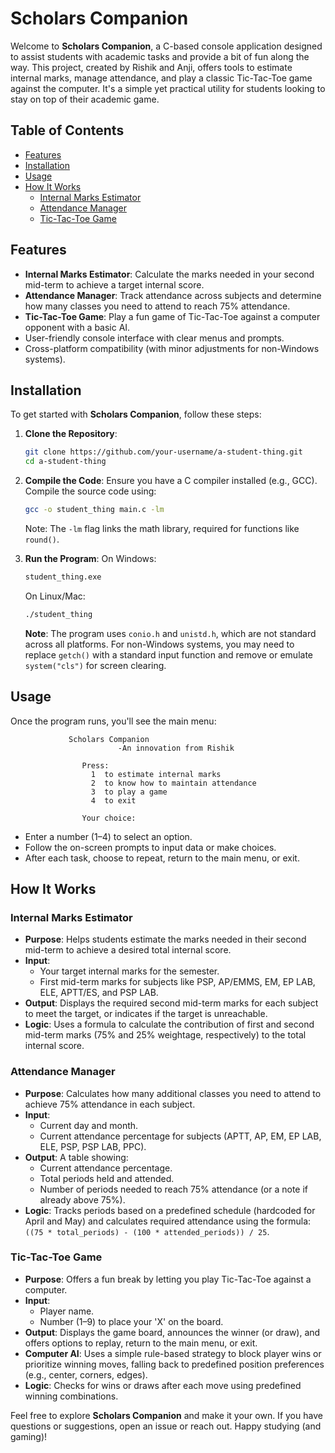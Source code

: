 # Scholars Companion

Welcome to **Scholars Companion**, a C-based console application designed to assist students with academic tasks and provide a bit of fun along the way. This project, created by Rishik and Anji, offers tools to estimate internal marks, manage attendance, and play a classic Tic-Tac-Toe game against the computer. It's a simple yet practical utility for students looking to stay on top of their academic game.

## Table of Contents
- [Features](#features)
- [Installation](#installation)
- [Usage](#usage)
- [How It Works](#how-it-works)
  - [Internal Marks Estimator](#internal-marks-estimator)
  - [Attendance Manager](#attendance-manager)
  - [Tic-Tac-Toe Game](#tic-tac-toe-game)

## Features
- **Internal Marks Estimator**: Calculate the marks needed in your second mid-term to achieve a target internal score.
- **Attendance Manager**: Track attendance across subjects and determine how many classes you need to attend to reach 75% attendance.
- **Tic-Tac-Toe Game**: Play a fun game of Tic-Tac-Toe against a computer opponent with a basic AI.
- User-friendly console interface with clear menus and prompts.
- Cross-platform compatibility (with minor adjustments for non-Windows systems).

## Installation
To get started with **Scholars Companion**, follow these steps:

1. **Clone the Repository**:
   ```bash
   git clone https://github.com/your-username/a-student-thing.git
   cd a-student-thing
   ```

2. **Compile the Code**:
   Ensure you have a C compiler installed (e.g., GCC). Compile the source code using:
   ```bash
   gcc -o student_thing main.c -lm
   ```
   Note: The `-lm` flag links the math library, required for functions like `round()`.

3. **Run the Program**:
   On Windows:
   ```bash
   student_thing.exe
   ```
   On Linux/Mac:
   ```bash
   ./student_thing
   ```

   **Note**: The program uses `conio.h` and `unistd.h`, which are not standard across all platforms. For non-Windows systems, you may need to replace `getch()` with a standard input function and remove or emulate `system("cls")` for screen clearing.

## Usage
Once the program runs, you'll see the main menu:
```
             Scholars Companion
                        -An innovation from Rishik

                Press:
                  1  to estimate internal marks
                  2  to know how to maintain attendance
                  3  to play a game
                  4  to exit

                Your choice:
```
- Enter a number (1–4) to select an option.
- Follow the on-screen prompts to input data or make choices.
- After each task, choose to repeat, return to the main menu, or exit.

## How It Works

### Internal Marks Estimator
- **Purpose**: Helps students estimate the marks needed in their second mid-term to achieve a desired total internal score.
- **Input**:
  - Your target internal marks for the semester.
  - First mid-term marks for subjects like PSP, AP/EMMS, EM, EP LAB, ELE, APTT/ES, and PSP LAB.
- **Output**: Displays the required second mid-term marks for each subject to meet the target, or indicates if the target is unreachable.
- **Logic**: Uses a formula to calculate the contribution of first and second mid-term marks (75% and 25% weightage, respectively) to the total internal score.

### Attendance Manager
- **Purpose**: Calculates how many additional classes you need to attend to achieve 75% attendance in each subject.
- **Input**:
  - Current day and month.
  - Current attendance percentage for subjects (APTT, AP, EM, EP LAB, ELE, PSP, PSP LAB, PPC).
- **Output**: A table showing:
  - Current attendance percentage.
  - Total periods held and attended.
  - Number of periods needed to reach 75% attendance (or a note if already above 75%).
- **Logic**: Tracks periods based on a predefined schedule (hardcoded for April and May) and calculates required attendance using the formula: `((75 * total_periods) - (100 * attended_periods)) / 25`.

### Tic-Tac-Toe Game
- **Purpose**: Offers a fun break by letting you play Tic-Tac-Toe against a computer.
- **Input**:
  - Player name.
  - Number (1–9) to place your 'X' on the board.
- **Output**: Displays the game board, announces the winner (or draw), and offers options to replay, return to the main menu, or exit.
- **Computer AI**: Uses a simple rule-based strategy to block player wins or prioritize winning moves, falling back to predefined position preferences (e.g., center, corners, edges).
- **Logic**: Checks for wins or draws after each move using predefined winning combinations.

Feel free to explore **Scholars Companion** and make it your own. If you have questions or suggestions, open an issue or reach out. Happy studying (and gaming)!
